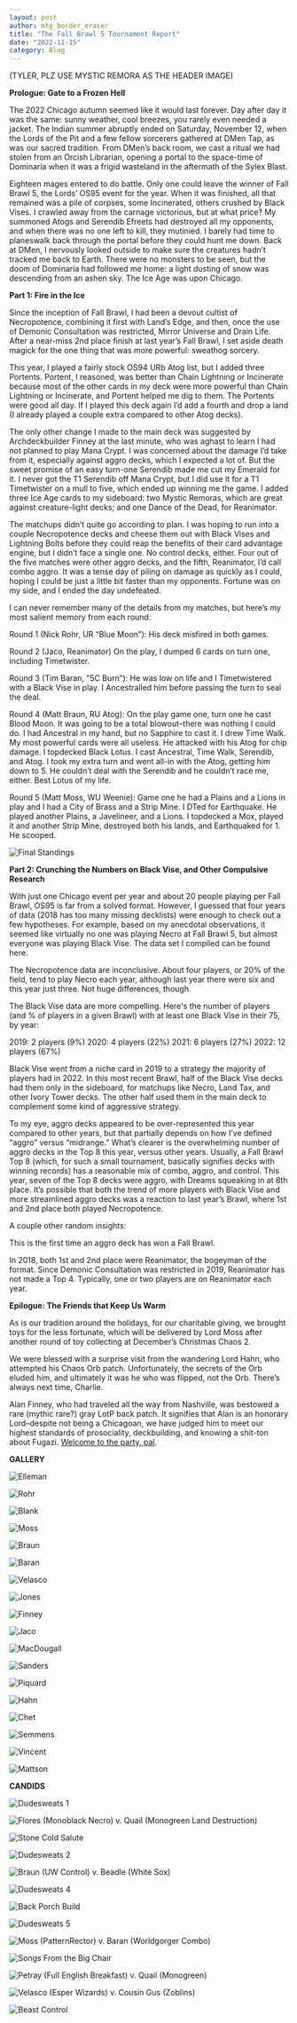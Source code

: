 ```yaml
---
layout: post
author: mtg_border_eraser
title: "The Fall Brawl 5 Tournament Report"
date: "2022-11-15"
category: Blog
---
```


(TYLER, PLZ USE MYSTIC REMORA AS THE HEADER IMAGE)

**Prologue: Gate to a Frozen Hell**

The 2022 Chicago autumn seemed like it would last forever. Day after day it was the same: sunny weather, cool breezes, you rarely even needed a jacket. The Indian summer abruptly ended on Saturday, November 12, when the Lords of the Pit and a few fellow sorcerers gathered at DMen Tap, as was our sacred tradition. From DMen’s back room, we cast a ritual we had stolen from an Orcish Librarian, opening a portal to the space-time of Dominaria when it was a frigid wasteland in the aftermath of the Sylex Blast. 

Eighteen mages entered to do battle. Only one could leave the winner of Fall Brawl 5, the Lords’ OS95 event for the year. When it was finished, all that remained was a pile of corpses, some Incinerated, others crushed by Black Vises. I crawled away from the carnage victorious, but at what price? My summoned Atogs and Serendib Efreets had destroyed all my opponents, and when there was no one left to kill, they mutinied. I barely had time to planeswalk back through the portal before they could hunt me down. Back at DMen, I nervously looked outside to make sure the creatures hadn’t tracked me back to Earth. There were no monsters to be seen, but the doom of Dominaria had followed me home: a light dusting of snow was descending from an ashen sky. The Ice Age was upon Chicago.

**Part 1: Fire in the Ice**

Since the inception of Fall Brawl, I had been a devout cultist of Necropotence, combining it first with Land’s Edge, and then, once the use of Demonic Consultation was restricted, Mirror Universe and Drain Life. After a near-miss 2nd place finish at last year’s Fall Brawl, I set aside death magick for the one thing that was more powerful: sweathog sorcery. 

This year, I played a fairly stock OS94 URb Atog list, but I added three Portents. Portent, I reasoned, was better than Chain Lightning or Incinerate because most of the other cards in my deck were more powerful than Chain Lightning or Incinerate, and Portent helped me dig to them. The Portents were good all day. If I played this deck again I’d add a fourth and drop a land (I already played a couple extra compared to other Atog decks). 

The only other change I made to the main deck was suggested by Archdeckbuilder Finney at the last minute, who was aghast to learn I had not planned to play Mana Crypt. I was concerned about the damage I’d take from it, especially against aggro decks, which I expected a lot of. But the sweet promise of an easy turn-one Serendib made me cut my Emerald for it. I never got the T1 Serendib off Mana Crypt, but I did use it for a T1 Timetwister on a mull to five, which ended up winning me the game. I added three Ice Age cards to my sideboard: two Mystic Remoras, which are great against creature-light decks; and one Dance of the Dead, for Reanimator.

The matchups didn’t quite go according to plan. I was hoping to run into a couple Necropotence decks and cheese them out with Black Vises and Lightning Bolts before they could reap the benefits of their card advantage engine, but I didn’t face a single one. No control decks, either. Four out of the five matches were other aggro decks, and the fifth, Reanimator, I’d call combo aggro. It was a tense day of piling on damage as quickly as I could, hoping I could be just a little bit faster than my opponents. Fortune was on my side, and I ended the day undefeated.

I can never remember many of the details from my matches, but here’s my most salient memory from each round:

Round 1 (Nick Rohr, UR “Blue Moon”): His deck misfired in both games.

Round 2 (Jaco, Reanimator) On the play, I dumped 6 cards on turn one, including Timetwister.

Round 3 (Tim Baran, “5C Burn”): He was low on life and I Timetwistered with a Black Vise in play. I Ancestralled him before passing the turn to seal the deal.

Round 4 (Matt Braun, RU Atog): On the play game one, turn one he cast Blood Moon. It was going to be a total blowout–there was nothing I could do. I had Ancestral in my hand, but no Sapphire to cast it. I drew Time Walk. My most powerful cards were all useless. He attacked with his Atog for chip damage. I topdecked Black Lotus. I cast Ancestral, Time Walk, Serendib, and Atog. I took my extra turn and went all-in with the Atog, getting him down to 5. He couldn’t deal with the Serendib and he couldn’t race me, either. Best Lotus of my life.

Round 5 (Matt Moss, WU Weenie): Game one he had a Plains and a Lions in play and I had a City of Brass and a Strip Mine. I DTed for Earthquake. He played another Plains, a Javelineer, and a Lions. I topdecked a Mox, played it and another Strip Mine, destroyed both his lands, and Earthquaked for 1. He scooped.

![Final Standings](/assets/images/fallbrawl5/swissstandings.jfif)

**Part 2: Crunching the Numbers on Black Vise, and Other Compulsive Research**

With just one Chicago event per year and about 20 people playing per Fall Brawl, OS95 is far from a solved format. However, I guessed that four years of data (2018 has too many missing decklists) were enough to check out a few hypotheses. For example, based on my anecdotal observations, it seemed like virtually no one was playing Necro at Fall Brawl 5, but almost everyone was playing Black Vise. The data set I compiled can be found here.

The Necropotence data are inconclusive. About four players, or 20% of the field, tend to play Necro each year, although last year there were six and this year just three. Not huge differences, though. 

The Black Vise data are more compelling. Here's the number of players (and % of players in a given Brawl) with at least one Black Vise in their 75, by year: 

2019: 2 players (9%)
2020: 4 players  (22%)
2021: 6 players (27%)
2022: 12 players (67%)

Black Vise went from a niche card in 2019 to a strategy the majority of players had in 2022. In this most recent Brawl, half of the Black Vise decks had them only in the sideboard, for matchups like Necro, Land Tax, and other Ivory Tower decks. The other half used them in the main deck to complement some kind of aggressive strategy. 

To my eye, aggro decks appeared to be over-represented this year compared to other years, but that partially depends on how I’ve defined “aggro” versus “midrange.” What’s clearer is the overwhelming number of aggro decks in the Top 8 this year, versus other years. Usually, a Fall Brawl Top 8 (which, for such a small tournament, basically signifies decks with winning records) has a reasonable mix of combo, aggro, and control. This year, seven of the Top 8 decks were aggro, with Dreams squeaking in at 8th place. It’s possible that both the trend of more players with Black Vise and more streamlined aggro decks was a reaction to last year’s Brawl, where 1st and 2nd place both played Necropotence.

A couple other random insights:

This is the first time an aggro deck has won a Fall Brawl.

In 2018, both 1st and 2nd place were Reanimator, the bogeyman of the format. Since Demonic Consultation was restricted in 2019, Reanimator has not made a Top 4. Typically, one or two players are on Reanimator each year.

**Epilogue: The Friends that Keep Us Warm**

As is our tradition around the holidays, for our charitable giving, we brought toys for the less fortunate, which will be delivered by Lord Moss after another round of toy collecting at December’s Christmas Chaos 2.  

We were blessed with a surprise visit from the wandering Lord Hahn, who attempted his Chaos Orb patch. Unfortunately, the secrets of the Orb eluded him, and ultimately it was he who was flipped, not the Orb. There’s always next time, Charlie.

Alan Finney, who had traveled all the way from Nashville, was bestowed a rare (mythic rare?) gray LotP back patch. It signifies that Alan is an honorary Lord–despite not being a Chicagoan, we have judged him to meet our highest standards of prosociality, deckbuilding, and knowing a shit-ton about Fugazi. [Welcome to the party, pal](https://lordsofthepit.com/2019/12/18/welcome-to-the-party-pal/).

**GALLERY**

![Elleman](/assets/images/fallbrawl5/01elleman.jpg)

![Rohr](/assets/images/fallbrawl5/02rohr.jpg)

![Blank](/assets/images/fallbrawl5/03blank.jpg)

![Moss](/assets/images/fallbrawl5/04moss.jpg)

![Braun](/assets/images/fallbrawl5/05braun.jfif)

![Baran](/assets/images/fallbrawl5/06baran.jpg)

![Velasco](/assets/images/fallbrawl5/07velasco.jpg)

![Jones](/assets/images/fallbrawl5/08jones.jpg)

![Finney](/assets/images/fallbrawl5/09finney.jpg)

![Jaco](/assets/images/fallbrawl5/10jaco.jpg)

![MacDougall](/assets/images/fallbrawl5/11macdougall.jpg)

![Sanders](/assets/images/fallbrawl5/12sanders.jpg)

![Piquard](/assets/images/fallbrawl5/13piquard.jpg)

![Hahn](/assets/images/fallbrawl5/14hahn.jpg)

![Chet](/assets/images/fallbrawl5/15chet.jpg)

![Semmens](/assets/images/fallbrawl5/16semmens.jpg)

![Vincent](/assets/images/fallbrawl5/17vincent.jpg)

![Mattson](/assets/images/fallbrawl5/18mattson.jpg)

**CANDIDS**

![Dudesweats 1](/assets/images/marauders_2022_04_23/candids/dudesweats1.jpg)

![Flores (Monoblack Necro) v. Quail (Monogreen Land Destruction)](/assets/images/marauders_2022_04_23/candids/floresvsquail.jpg)

![Stone Cold Salute](/assets/images/marauders_2022_04_23/candids/mullensalute.jpg)

![Dudesweats 2](/assets/images/marauders_2022_04_23/candids/dudesweats2.jpg)

![Braun (UW Control) v. Beadle (White Sox)](/assets/images/marauders_2022_04_23/candids/braunvsbeadle.jpg)

![Dudesweats 4](/assets/images/marauders_2022_04_23/candids/dudesweats4.jpg)

![Back Porch Build](/assets/images/marauders_2022_04_23/candids/backporchbuild.jpg)

![Dudesweats 5](/assets/images/marauders_2022_04_23/candids/dudesweats5.jpg)

![Moss (PatternRector) v. Baran (Worldgorger Combo)](/assets/images/marauders_2022_04_23/candids/mossvsbaran.jpg)

![Songs From the Big Chair](/assets/images/marauders_2022_04_23/candids/songsfromthebigchair.jpg)

![Petray (Full English Breakfast) v. Quail (Monogreen)](/assets/images/marauders_2022_04_23/candids/petrayvsquail.jpg)

![Velasco (Esper Wizards) v. Cousin Gus (Zoblins)](/assets/images/marauders_2022_04_23/candids/velascovscousingus.jpg)

![Beast Control](/assets/images/marauders_2022_04_23/candids/controlmagicbeastorb.jpg)
